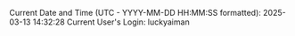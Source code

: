 Current Date and Time (UTC - YYYY-MM-DD HH:MM:SS formatted): 2025-03-13 14:32:28
Current User's Login: luckyaiman
